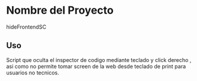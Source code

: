# Nombre del Proyecto
hideFrontendSC

## Uso
Script que oculta el inspector de codigo  mediante teclado y click derecho , asi como no permite tomar screen de la web desde teclado de print para usuarios no tecnicos.